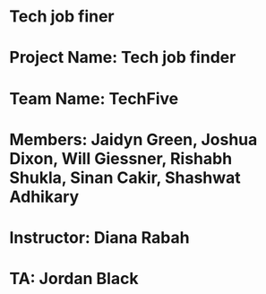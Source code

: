 # Tech job finer

# Project Name: Tech job finder
# Team Name: TechFive
# Members: Jaidyn Green, Joshua Dixon, Will Giessner, Rishabh Shukla, Sinan Cakir, Shashwat Adhikary
# Instructor: Diana Rabah
# TA: Jordan Black
